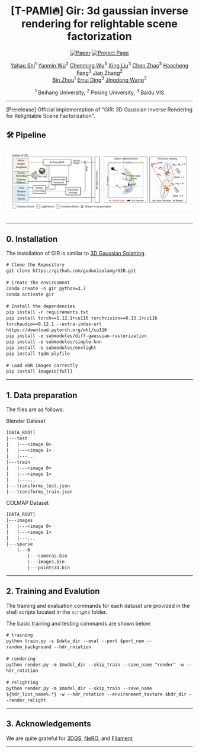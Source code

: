 <div align="center">

# [T-PAMI🔥] Gir: 3d gaussian inverse rendering for relightable scene factorization  

[![Paper](https://img.shields.io/badge/Paper-<Arxiv>-<COLOR>.svg)](https://arxiv.org/abs/2312.05133)
[![Project Page](https://img.shields.io/badge/Project_Page-<Website>-blue.svg)](https://3dgir.github.io/)
    
[Yahao Shi](https://scholar.google.com/citations?user=-VJZrUkAAAAJ&hl=en)<sup>1</sup>
[Yanmin Wu](https://yanmin-wu.github.io/)<sup>2</sup>
[Chenming Wu](https://chenming-wu.github.io/)<sup>3</sup>
[Xing Liu](https://scholar.google.com/citations?user=bdVU63IAAAAJ&hl=en)<sup>3</sup>
[Chen Zhao](https://scholar.google.com/citations?hl=en&user=kWzyOa8AAAAJ)<sup>3</sup>
[Haocheng Feng](https://scholar.google.com.hk/citations?user=pnuQ5UsAAAAJ&hl=zh-CN&oi=ao)<sup>3</sup>
[Jian Zhang](https://jianzhang.tech/)<sup>2</sup> 
<br>
[Bin Zhou](http://scholar.google.com/citations?user=tG4RnyYAAAAJ&hl=en&oi=ao)<sup>1</sup>
[Errui Ding](https://scholar.google.com/citations?user=1wzEtxcAAAAJ&hl=zh-CN)<sup>3</sup>
[Jingdong Wang](https://jingdongwang2017.github.io/)<sup>3</sup>
    
<sup>1</sup> Beihang University, <sup>2</sup> Peking University, <sup>3</sup> Baidu VIS
    
</div>
    
---
    
[Prerelease] Official implementation of "GIR: 3D Gaussian Inverse Rendering for Relightable Scene Factorization".
    
## 🛠️ Pipeline
<div align="center">
  <img src="assets/pipeline.png"/>
</div><br/>
    
---
    
    

## 0. Installation

The installation of GIR is similar to [3D Gaussian Splatting](https://github.com/graphdeco-inria/gaussian-splatting).
```
# Clone the Repository
git clone https://github.com/guduxiaolang/GIR.git

# Create the environment
conda create -n gir python=3.7
conda activate gir
 
# Install the dependencies
pip install -r requirements.txt
pip install torch==1.12.1+cu116 torchvision==0.13.1+cu116 torchaudio==0.12.1 --extra-index-url https://download.pytorch.org/whl/cu116
pip install -e submodules/diff-gaussian-rasterization
pip install -e submodules/simple-knn
pip install -e submodules/envlight
pip install tqdm plyfile 
    
# Load HDR images correctly 
pip install imageio[full]
```
---
    
## 1. Data preparation
The files are as follows:

Blender Dataset
```
[DATA_ROOT]
|---test
|   |---<image 0>
|   |---<image 1>
|   |---...
|---train
|   |---<image 0>
|   |---<image 1>
|   |---...
|---transforms_test.json
|---transforms_train.json
```  
COLMAP Dataset 
```
[DATA_ROOT] 
|---images
|   |---<image 0>
|   |---<image 1>
|   |---...
|---sparse
    |---0
        |---cameras.bin
        |---images.bin
        |---points3D.bin
```

---

## 2. Training and Evalution
The training and evaluation commands for each dataset are provided in the shell scripts located in the `scripts` folder.
    
The basic training and testing commands are shown below.
    
```
# training
python train.py -s $data_dir --eval --port $port_num --random_background --hdr_rotation
    
# rendering
python render.py -m $model_dir --skip_train --save_name "render" -w --hdr_rotation
    
# relighting
python render.py -m $model_dir --skip_train --save_name ${hdr_list_name%.*} -w --hdr_rotation --environment_texture $hdr_dir --render_relight
```
    

---

## 3. Acknowledgements
We are quite grateful for [3DGS](https://github.com/graphdeco-inria/gaussian-splatting), [NeRO](https://github.com/liuyuan-pal/NeRO), and [Filament](https://google.github.io/filament/Filament.html)

---